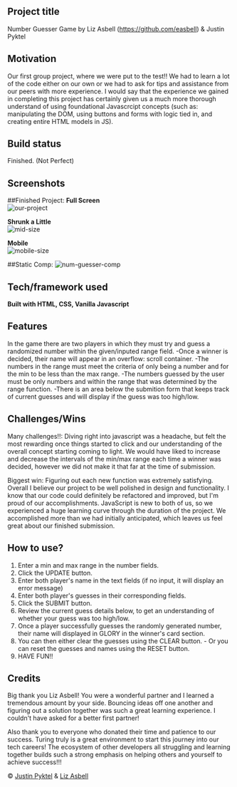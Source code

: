 ## Project title
Number Guesser Game by Liz Asbell (https://github.com/easbell) & Justin Pyktel

## Motivation
Our first group project, where we were put to the test!! We had to learn a lot of the code either on our own or we had to ask for tips and assistance from our peers with more experience. I would say that the experience we gained in completing this project has certainly given us a much more thorough understand of using foundational Javascrcipt concepts (such as: manipulating the DOM, using buttons and forms with logic tied in, and creating entire HTML models in JS).

## Build status
Finished. (Not Perfect)
 
## Screenshots
##Finished Project:
**Full Screen**<br>
![our-project](https://user-images.githubusercontent.com/34728115/49945299-cb632280-fea9-11e8-843e-62ecc49ba70b.png)

**Shrunk a Little**<br>
![mid-size](https://user-images.githubusercontent.com/34728115/49945654-97d4c800-feaa-11e8-9ac0-aba839d5880d.png)

**Mobile**<br>
![mobile-size](https://user-images.githubusercontent.com/34728115/49945659-9a372200-feaa-11e8-82d6-2aafcb6732c8.png)

##Static Comp:
![num-guesser-comp](https://user-images.githubusercontent.com/34728115/49945302-cc944f80-fea9-11e8-9dbd-926ea311e9c7.jpg)

## Tech/framework used
<b>Built with HTML, CSS, Vanilla Javascript</b>

## Features
In the game there are two players in which they must try and guess a randomized number within the given/inputed range field.
  -Once a winner is decided, their name will appear in an overflow: scroll container.
  -The numbers in the range must meet the criteria of only being a number and for the min to be less than the max range.
    -The numbers guessed by the user must be only numbers and within the range that was determined by the range function.
   -There is an area below the submition form that keeps track of current guesses and will display if the guess was too high/low.

## Challenges/Wins
Many challenges!!: Diving right into javascript was a headache, but felt the most rewarding once things started to click and our understanding of the overall concept starting coming to light. We would have liked to increase and decrease the intervals of the min/max range each time a winner was decided, however we did not make it that far at the time of submission.

Biggest win: Figuring out each new function was extremely satisfying. Overall I believe our project to be well polished in design and functionality. I know that our code could definitely be refactored and improved, but I'm proud of our accomplishments. JavaScript is new to both of us, so we experienced a huge learning curve through the duration of the project. We accomplished more than we had initially anticipated, which leaves us feel great about our finished submission.

## How to use?
  1. Enter a min and max range in the number fields.
  2. Click the UPDATE button.
  3. Enter both player's name in the text fields (if no input, it will display an error message)
  4. Enter both player's guesses in their corresponding fields.
  5. Click the SUBMIT button.
  6. Review the current guess details below, to get an understanding of whether your guess was too high/low.
  7. Once a player successfully guesses the randomly generated number, their name will displayed in GLORY in the winner's card section.
  8. You can then either clear the guesses using the CLEAR button. 
    - Or you can reset the guesses and names using the RESET button.
  9. HAVE FUN!!

## Credits
Big thank you Liz Asbell! You were a wonderful partner and I learned a tremendous amount by your side. Bouncing ideas off one another and figuring out a solution together was such a great learning experience. I couldn't have asked for a better first partner!

Also thank you to everyone who donated their time and patience to our success. Turing truly is a great environment to start this journey into our tech careers! The ecosystem of other developers all struggling and learning together builds such a strong emphasis on helping others and yourself to achieve success!!!

© [Justin Pyktel](https://github.com/SiimonStark) & [Liz Asbell](https://github.com/easbell)
